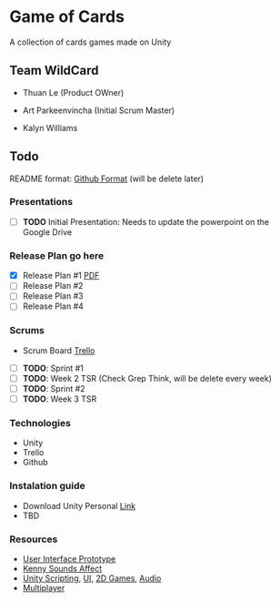 # Game of Cards

A collection of cards games made on Unity
## Team WildCard
- Thuan Le (Product OWner)

- Art Parkeenvincha (Initial Scrum Master)

- Kalyn Williams

## Todo

README format: [Github Format](https://help.github.com/articles/basic-writing-and-formatting-syntax/) (will be delete later)


### Presentations
 - [ ] **TODO** Initial Presentation: Needs to update the powerpoint on the Google Drive
### Release Plan go here

- [x] Release Plan #1 [PDF](https://github.com/Kaswilli/GameOfCards/blob/master/SCRUM/Release%20Plan%20%231.pdf)
- [ ] Release Plan #2
- [ ] Release Plan #3
- [ ] Release Plan #4

### Scrums

- Scrum Board [Trello](https://trello.com/b/nC4iaQYB/game-of-cards-sprint-1-%F0%9F%9A%80-08-10-18-21-10-18)
- [ ] **TODO**: Sprint #1 
- [ ] **TODO**: Week 2 TSR (Check Grep Think, will be delete every week)
- [ ] **TODO**: Sprint #2
- [ ] **TODO**: Week 3 TSR

### Technologies

 - Unity
 - Trello 
 - Github

### Instalation guide
 - Download Unity Personal [Link](https://store.unity.com/download?ref=personal)
 - TBD

### Resources

 - [User Interface Prototype](https://xd.adobe.com/view/f67aabb1-8b86-4a7d-5367-380d6d78ad04-804b/)
 - [Kenny Sounds Affect](https://kenney.nl/assets/casino-audio)
 - [Unity Scripting](https://unity3d.com/learn/tutorials/s/scripting), [UI](https://unity3d.com/learn/tutorials/s/user-interface-ui), [2D Games](https://unity3d.com/learn/tutorials/s/2d-game-creation), [Audio](https://unity3d.com/learn/tutorials/s/audio)
 - [Multiplayer](https://unity3d.com/learn/tutorials/s/multiplayer-networking)


